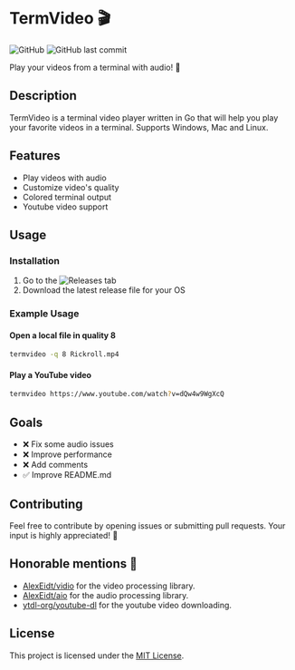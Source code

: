 # TermVideo 🎬

![GitHub](https://img.shields.io/github/license/levkush/termvideo)
![GitHub last commit](https://img.shields.io/github/last-commit/levkush/termvideo)

Play your videos from a terminal with audio! 🚀

## Description

TermVideo is a terminal video player written in Go that will help you play your favorite videos in a terminal. Supports Windows, Mac and Linux.

## Features

- Play videos with audio
- Customize video's quality
- Colored terminal output
- Youtube video support

## Usage

### Installation

1. Go to the ![Releases](https://github.com/levkush/termvideo/releases) tab
2. Download the latest release file for your OS

### Example Usage

#### Open a local file in quality 8
```bash
termvideo -q 8 Rickroll.mp4
```

#### Play a YouTube video
```bash
termvideo https://www.youtube.com/watch?v=dQw4w9WgXcQ
```

## Goals
* ❌ Fix some audio issues
* ❌ Improve performance
* ❌ Add comments
* ✅ Improve README.md

## Contributing

Feel free to contribute by opening issues or submitting pull requests. Your input is highly appreciated! 🙌

## Honorable mentions 🙏
- [AlexEidt/vidio](https://github.com/AlexEidt/Vidio) for the video processing library.
- [AlexEidt/aio](https://github.com/AlexEidt/aio) for the audio processing library.
- [ytdl-org/youtube-dl](https://github.com/ytdl-org/youtube-dl) for the youtube video downloading.

## License

This project is licensed under the [MIT License](https://choosealicense.com/licenses/mit/).
